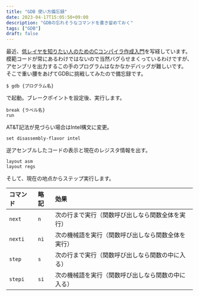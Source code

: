 ```yaml
---
title: "GDB 使い方備忘録"
date: 2023-04-17T15:05:50+09:00
description: "GDBの忘れそうなコマンドを書き留めておく"
tags: ["GDB"]
draft: false
---
```


最近、[低レイヤを知りたい人のためのCコンパイラ作成入門](https://www.sigbus.info/compilerbook)を写経しています。
模範コードが常にあるわけではないので当然バグらせまくっているわけですが、アセンブリを出力するこの手のプログラムはなかなかデバッグが難しいです。
そこで重い腰をあげてGDBに挑戦してみたので備忘録です。

```terminal
$ gdb {プログラム名}
```

で起動。ブレークポイントを設定後、実行します。

```gdb
break {ラベル名}
run
```

AT&T記法が見づらい場合はIntel構文に変更。

```gdb
set disassembly-flavor intel
```

逆アセンブルしたコードの表示と現在のレジスタ情報を出す。

```gdb
layout asm
layout regs
```

そして、現在の地点からステップ実行します。

| コマンド | 略記 | 効果                                               |
| :------- | :--- | :------------------------------------------------- |
| `next`   | `n`  | 次の行まで実行（関数呼び出しなら関数全体を実行）   |
| `nexti`  | `ni` | 次の機械語を実行（関数呼び出しなら関数全体を実行） |
| `step`   | `s`  | 次の行まで実行（関数呼び出しなら関数の中に入る）   |
| `stepi`  | `si` | 次の機械語を実行（関数呼び出しなら関数の中に入る） |
